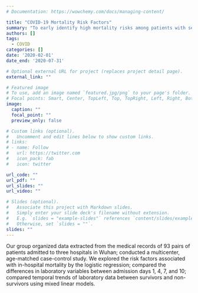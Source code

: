 ```yaml
---
# Documentation: https://wowchemy.com/docs/managing-content/

title: "COVID-19 Mortality Risk Factors"
summary: "To early identify high mortality risks among patients with severe COVID-19."
authors: []
tags:
  - COVID
categories: []
date: '2020-02-01'
date_end: '2020-07-31'

# Optional external URL for project (replaces project detail page).
external_link: ""

# Featured image
# To use, add an image named `featured.jpg/png` to your page's folder.
# Focal points: Smart, Center, TopLeft, Top, TopRight, Left, Right, BottomLeft, Bottom, BottomRight.
image:
  caption: ""
  focal_point: ""
  preview_only: false

# Custom links (optional).
#   Uncomment and edit lines below to show custom links.
# links:
# - name: Follow
#   url: https://twitter.com
#   icon_pack: fab
#   icon: twitter

url_code: ""
url_pdf: ""
url_slides: ""
url_video: ""

# Slides (optional).
#   Associate this project with Markdown slides.
#   Simply enter your slide deck's filename without extension.
#   E.g. `slides = "example-slides"` references `content/slides/example-slides.md`.
#   Otherwise, set `slides = ""`.
slides: ""
---
```

Our group	organized data extracted from the medical records of 93 pairs of patients admitted to three hospitals in Wuhan; conducted a multicenter, age-matched case-control study. We explored the risk factors associated with in-hospital mortality by the logistic regression; compared the differences in laboratory variables between admission days 1, 4, 7, and 10; compared temporal trends of laboratory data between survivors and non-survivors using mixed linear models.
